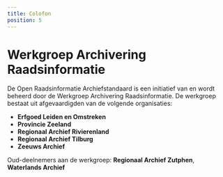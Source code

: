 ```yaml
---
title: Colofon
position: 5
---
```


# Werkgroep Archivering Raadsinformatie
De Open Raadsinformatie Archiefstandaard is een initiatief van en wordt beheerd door de Werkgroep Archivering Raadsinformatie. De werkgroep bestaat uit afgevaardigden van de volgende organisaties:


* **Erfgoed Leiden en Omstreken**
* **Provincie Zeeland**
* **Regionaal Archief Rivierenland**
* **Regionaal Archief Tilburg**
* **Zeeuws Archief**

Oud-deelnemers aan de werkgroep: **Regionaal Archief Zutphen**, **Waterlands Archief**
